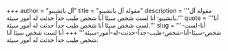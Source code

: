 +++
author = "آل باتشينو"
title = "مقولة آل باتشينو"
description = '''مقولة آل باتشينو: أنا لست شخص سيئا أنا شخص طيب جداً حدثت له أمور سيئة.'''
quote = '''أنا لست شخص سيئا أنا شخص طيب جداً حدثت له أمور سيئة.'''
slug = '''أنا-لست-شخص-سيئا-أنا-شخص-طيب-جداً-حدثت-له-أمور-سيئة'''
+++
أنا لست شخص سيئا أنا شخص طيب جداً حدثت له أمور سيئة.
